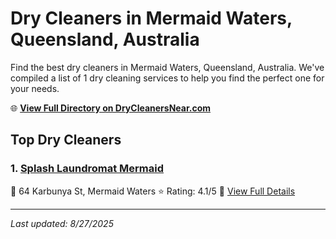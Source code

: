 # Dry Cleaners in Mermaid Waters, Queensland, Australia

Find the best dry cleaners in Mermaid Waters, Queensland, Australia. We've compiled a list of 1 dry cleaning services to help you find the perfect one for your needs.

🌐 **[View Full Directory on DryCleanersNear.com](https://drycleanersnear.com/city/Australia/Queensland/Mermaid%20Waters)**

## Top Dry Cleaners

### 1. [Splash Laundromat Mermaid](https://drycleanersnear.com/dryCleaner/68aa739739cc7c0899005c66/splash-laundromat-mermaid)
📍 64 Karbunya St, Mermaid Waters
⭐ Rating: 4.1/5
🔗 [View Full Details](https://drycleanersnear.com/dryCleaner/68aa739739cc7c0899005c66/splash-laundromat-mermaid)


---

*Last updated: 8/27/2025*
